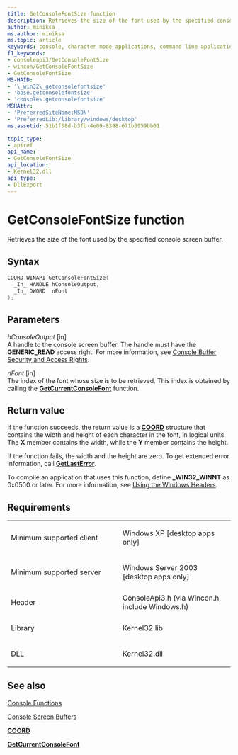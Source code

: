 ```yaml
---
title: GetConsoleFontSize function
description: Retrieves the size of the font used by the specified console screen buffer.
author: miniksa
ms.author: miniksa
ms.topic: article
keywords: console, character mode applications, command line applications, terminal applications, console api
f1_keywords:
- consoleapi3/GetConsoleFontSize
- wincon/GetConsoleFontSize
- GetConsoleFontSize
MS-HAID:
- '\_win32\_getconsolefontsize'
- 'base.getconsolefontsize'
- 'consoles.getconsolefontsize'
MSHAttr:
- 'PreferredSiteName:MSDN'
- 'PreferredLib:/library/windows/desktop'
ms.assetid: 51b1f58d-b3fb-4e09-8398-671b3959bb01

topic_type:
- apiref
api_name:
- GetConsoleFontSize
api_location:
- Kernel32.dll
api_type:
- DllExport
---
```


# GetConsoleFontSize function


Retrieves the size of the font used by the specified console screen buffer.

Syntax
------

```C
COORD WINAPI GetConsoleFontSize(
  _In_ HANDLE hConsoleOutput,
  _In_ DWORD  nFont
);
```

Parameters
----------

*hConsoleOutput* \[in\]  
A handle to the console screen buffer. The handle must have the **GENERIC\_READ** access right. For more information, see [Console Buffer Security and Access Rights](console-buffer-security-and-access-rights.md).

*nFont* \[in\]  
The index of the font whose size is to be retrieved. This index is obtained by calling the [**GetCurrentConsoleFont**](getcurrentconsolefont.md) function.

Return value
------------

If the function succeeds, the return value is a [**COORD**](coord-str.md) structure that contains the width and height of each character in the font, in logical units. The **X** member contains the width, while the **Y** member contains the height.

If the function fails, the width and the height are zero. To get extended error information, call [**GetLastError**](https://msdn.microsoft.com/library/windows/desktop/ms679360).

To compile an application that uses this function, define **\_WIN32\_WINNT** as 0x0500 or later. For more information, see [Using the Windows Headers](https://msdn.microsoft.com/library/windows/desktop/aa383745).

Requirements
------------

<table>
<colgroup>
<col width="50%" />
<col width="50%" />
</colgroup>
<tbody>
<tr class="odd">
<td><p>Minimum supported client</p></td>
<td><p>Windows XP [desktop apps only]</p></td>
</tr>
<tr class="even">
<td><p>Minimum supported server</p></td>
<td><p>Windows Server 2003 [desktop apps only]</p></td>
</tr>
<tr class="odd">
<td><p>Header</p></td>
<td>ConsoleApi3.h (via Wincon.h, include Windows.h)</td>
</tr>
<tr class="even">
<td><p>Library</p></td>
<td>Kernel32.lib</td>
</tr>
<tr class="odd">
<td><p>DLL</p></td>
<td>Kernel32.dll</td>
</tr>
<tr class="even">
</tr>
<tr class="odd">
</tr>
<tr class="even">
</tr>
</tbody>
</table>

## <span id="see_also"></span>See also


[Console Functions](console-functions.md)

[Console Screen Buffers](console-screen-buffers.md)

[**COORD**](coord-str.md)

[**GetCurrentConsoleFont**](getcurrentconsolefont.md)

 

 




